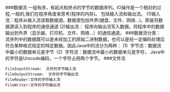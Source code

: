 ###数据流
  一组有序，有起点和终点的字节的数据序列。IO操作是一个相对的过程,一般的,我们在程序角度来思考(程序的内存)。 包括输入流和输出流。
(1)输入流：程序从输入流读取数据源。数据源包括外界(键盘、文件、网络…)，即是将数据源读入到程序的通信通道
(2)输出流： 程序向输出流写入数据。将程序中的数据输出到外界（显示器、打印机、文件、网络…）的通信通道。
###数据流分类：
流序列中的数据既可以是未经加工的原始二进制数据，也可以是经一定编码处理后符合某种格式规定的特定数据。因此Java中的流分为两种：
(1)  字节流：数据流中最小的数据单元是字节
 (2)  字符流：数据流中最小的数据单元是字符， Java中的字符是Unicode编码，一个字符占用两个字节。
###文件流
```
FileInputStream:  文件的字节输入流
FileOutputStream:  文件的字节输出流
FileReader:文件的字符输入流
FileWriter:文件的字符输出流

```
